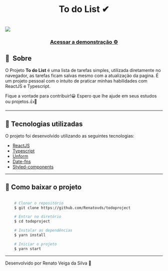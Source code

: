 <h1 align="center">
    To do List ✔
</h1>

<h1>
    <img src="https://ik.imagekit.io/uw75yevtfg/todo_up9b47ENr.gif">
</h1>

<h3 align="center">
    <a href="https://todoproject.vercel.app">Acessar a demonstração ⚙</a>
<h3 >


## 🔖&nbsp; Sobre

  O Projeto **To do List** é uma lista de tarefas simples, utilizada diretamente no navegador, as tarefas ficam salvas mesmo com a atualização da pagina.  É um projeto pessoal com o intuito de praticar minhas habilidades com ReactJS e Typescript.

  Fique a vontade para contribuir!😀
  Espero que lhe ajude em seus estudos ou projetos.👍🤞

---

## 🚀 Tecnologias utilizadas

O projeto foi desenvolvido utilizando as seguintes tecnologias:

- [ReactJS](https://reactjs.org)
- [Typescript](https://www.typescriptlang.org/)
- [Unform](https://github.com/Rocketseat/unform)
- [Date-fns](https://date-fns.org/)
- [Styled-components](https://github.com/styled-components/styled-components)

---

##  📁 Como baixar o projeto

```bash

    # Clonar o repositório
    $ git clone https://github.com/Renatovds/todoproject

    # Entrar no diretório
    $ cd todoproject

    # Instalar as dependências
    $ yarn install

    # Iniciar o projeto
    $ yarn start
```

---

Desenvolvido por Renato Veiga da Silva 🤟




